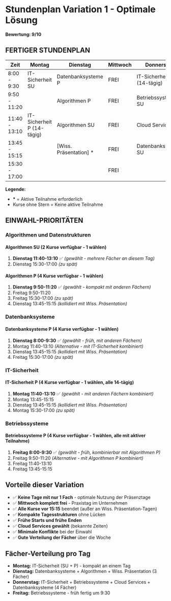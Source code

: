 # Stundenplan Variation 1 - Optimale Lösung
**Bewertung: 9/10**

## FERTIGER STUNDENPLAN

| Zeit          | Montag                     | Dienstag               | Mittwoch | Donnerstag                  | Freitag             |
|---------------|----------------------------|------------------------|----------|-----------------------------|---------------------|
| 8:00 - 9:30   | IT-Sicherheit SU           | Datenbanksysteme P     | FREI     | IT-Sicherheit SU (14-tägig) | Betriebssysteme P * |
| 9:50 - 11:20  |                            | Algorithmen P          | FREI     | Betriebssysteme SU          |                     |
| 11:40 - 13:10 | IT-Sicherheit P (14-tägig) | Algorithmen SU         | FREI     | Cloud Services SU           |                     |
| 13:45 - 15:15 |                            | [Wiss. Präsentation] * | FREI     | Datenbanksysteme SU         |                     |
| 15:30 - 17:00 |                            |                        | FREI     |                             |                     |

**Legende:**
- **\*** = Aktive Teilnahme erforderlich
- Kurse ohne Stern = Keine aktive Teilnahme

## EINWAHL-PRIORITÄTEN

### Algorithmen und Datenstrukturen

#### Algorithmen SU (2 Kurse verfügbar - 1 wählen)
1. **Dienstag 11:40-13:10** ✅ _(gewählt - mehrere Fächer an diesem Tag)_
2. Dienstag 15:30-17:00 _(zu spät)_

#### Algorithmen P (4 Kurse verfügbar - 1 wählen)
1. **Dienstag 9:50-11:20** ✅ _(gewählt - kompakt mit anderen Fächern)_
2. Freitag 9:50-11:20 
3. Freitag 15:30-17:00 _(zu spät)_
4. Dienstag 13:45-15:15 _(kollidiert mit Wiss. Präsentation)_

### Datenbanksysteme

#### Datenbanksysteme P (4 Kurse verfügbar - 1 wählen)
1. **Dienstag 8:00-9:30** ✅ _(gewählt - früh, mit anderen Fächern)_
2. Montag 11:40-13:10 _(Alternative - mit IT-Sicherheit kombiniert)_
3. Dienstag 13:45-15:15 _(kollidiert mit Wiss. Präsentation)_
4. Freitag 15:30-17:00 _(zu spät)_

### IT-Sicherheit

#### IT-Sicherheit P (4 Kurse verfügbar - 1 wählen, alle 14-tägig)
1. **Montag 11:40-13:10** ✅ _(gewählt - mit anderen Fächern kombiniert)_
2. Montag 13:45-15:15
3. Dienstag 13:45-15:15 _(kollidiert mit Wiss. Präsentation)_
4. Montag 15:30-17:00 _(zu spät)_

### Betriebssysteme

#### Betriebssysteme P (4 Kurse verfügbar - 1 wählen, alle mit aktiver Teilnahme)
1. **Freitag 8:00-9:30** ✅ _(gewählt - früh, kombinierbar mit Algorithmen P)_
2. Freitag 9:50-11:20 _(Alternative - mit Algorithmen P kombiniert)_
3. Freitag 11:40-13:10
4. Freitag 13:45-15:15

## Vorteile dieser Variation

- ✅ **Keine Tage mit nur 1 Fach** - optimale Nutzung der Präsenztage
- ✅ **Mittwoch komplett frei** - Praxistag im Unternehmen
- ✅ **Alle Kurse vor 15:15** beendet (außer an Wiss. Präsentation-Tagen)
- ✅ **Kompakte Tagesstrukturen** ohne Lücken
- ✅ **Frühe Starts und frühe Enden**
- ✅ **Cloud Services gewählt** (bekannte Zeiten)
- ✅ **Minimale Konflikte** bei der Einwahl
- ✅ **Gute Verteilung der Fächer** über die Woche

## Fächer-Verteilung pro Tag
- **Montag:** IT-Sicherheit (SU + P) - kompakt an einem Tag
- **Dienstag:** Datenbanksysteme + Algorithmen + Wiss. Präsentation (3 Fächer)
- **Donnerstag:** IT-Sicherheit + Betriebssysteme + Cloud Services + Datenbanksysteme (4 Fächer)
- **Freitag:** Betriebssysteme - früh fertig um 9:30


